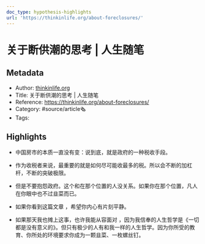 ```yaml
---
doc_type: hypothesis-highlights
url: 'https://thinkinlife.org/about-foreclosures/'
---
```

# 关于断供潮的思考 | 人生随笔
## Metadata
- Author: [thinkinlife.org]()
- Title: 关于断供潮的思考 | 人生随笔
- Reference: https://thinkinlife.org/about-foreclosures/
- Category: #source/article🗞
- Tags:
## Highlights
- 中国房市的本质一直没有变：说到底，就是政府的一种税收手段。

- 作为收税者来说，最重要的就是如何尽可能收最多的税。所以会不断的加杠杆，不断的突破极限。

- 但是不要抱怨政府。这个和在那个位置的人没关系。如果你在那个位置，凡人在你眼中也不过韭菜而已。

- 如果你看到这篇文章 ，希望你内心有片刻平静。

- 如果那天我也摊上这事，也许我能从容面对 ，因为我信奉的人生哲学是《一切都是没有意义的》。但只有极少的人有和我一样的人生哲学。因为你所受的教育、你所处的环境要求你成为一颗韭菜、一枚螺丝钉。

